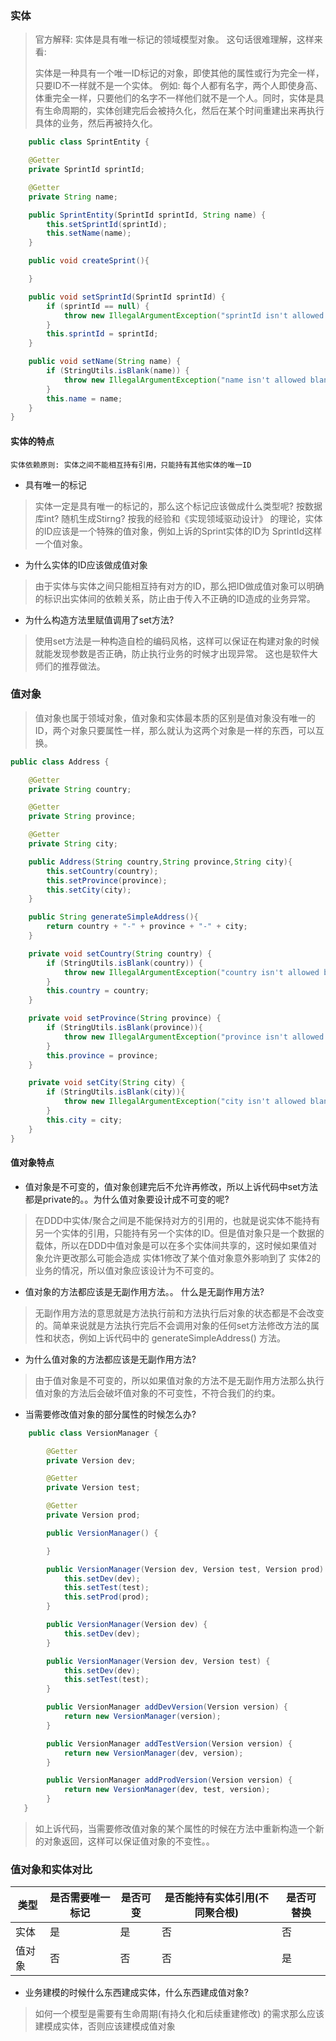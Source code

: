 ### 实体

> 官方解释:  实体是具有唯一标记的领域模型对象。 这句话很难理解，这样来看:
>
> 实体是一种具有一个唯一ID标记的对象，即使其他的属性或行为完全一样，只要ID不一样就不是一个实体。 例如: 每个人都有名字，两个人即使身高、体重完全一样，只要他们的名字不一样他们就不是一个人。同时，实体是具有生命周期的，实体创建完后会被持久化，然后在某个时间重建出来再执行具体的业务，然后再被持久化。

```java
    public class SprintEntity {

    @Getter
    private SprintId sprintId;

    @Getter
    private String name;

    public SprintEntity(SprintId sprintId, String name) {
        this.setSprintId(sprintId);
        this.setName(name);
    }

    public void createSprint(){

    }

    public void setSprintId(SprintId sprintId) {
        if (sprintId == null) {
            throw new IllegalArgumentException("sprintId isn't allowed null");
        }
        this.sprintId = sprintId;
    }

    public void setName(String name) {
        if (StringUtils.isBlank(name)) {
            throw new IllegalArgumentException("name isn't allowed blank");
        }
        this.name = name;
    }
}
```

#### 实体的特点

```
实体依赖原则: 实体之间不能相互持有引用，只能持有其他实体的唯一ID
```

* 具有唯一的标记

> 实体一定是具有唯一的标记的，那么这个标记应该做成什么类型呢? 按数据库int? 随机生成Stirng?  按我的经验和《实现领域驱动设计》 的理论，实体的ID应该是一个特殊的值对象，例如上诉的Sprint实体的ID为 SprintId这样一个值对象。

* 为什么实体的ID应该做成值对象

> 由于实体与实体之间只能相互持有对方的ID，那么把ID做成值对象可以明确的标识出实体间的依赖关系，防止由于传入不正确的ID造成的业务异常。

* 为什么构造方法里赋值调用了set方法?

> 使用set方法是一种构造自检的编码风格，这样可以保证在构建对象的时候就能发现参数是否正确，防止执行业务的时候才出现异常。 这也是软件大师们的推荐做法。

### 值对象

> 值对象也属于领域对象，值对象和实体最本质的区别是值对象没有唯一的ID，两个对象只要属性一样，那么就认为这两个对象是一样的东西，可以互换。

```java
public class Address {

    @Getter
    private String country;

    @Getter
    private String province;

    @Getter
    private String city;

    public Address(String country,String province,String city){
        this.setCountry(country);
        this.setProvince(province);
        this.setCity(city);
    }

    public String generateSimpleAddress(){
        return country + "-" + province + "-" + city;
    }

    private void setCountry(String country) {
        if (StringUtils.isBlank(country)) {
            throw new IllegalArgumentException("country isn't allowed blank");
        }
        this.country = country;
    }

    private void setProvince(String province) {
        if (StringUtils.isBlank(province)){
            throw new IllegalArgumentException("province isn't allowed blank");
        }
        this.province = province;
    }

    private void setCity(String city) {
        if (StringUtils.isBlank(city)){
            throw new IllegalArgumentException("city isn't allowed blank");
        }
        this.city = city;
    }
}
```

#### 值对象特点

* 值对象是不可变的，值对象创建完后不允许再修改，所以上诉代码中set方法都是private的。。为什么值对象要设计成不可变的呢?

> 在DDD中实体/聚合之间是不能保持对方的引用的，也就是说实体不能持有另一个实体的引用，只能持有另一个实体的ID。但是值对象只是一个数据的载体，所以在DDD中值对象是可以在多个实体间共享的，这时候如果值对象允许更改那么可能会造成 实体1修改了某个值对象意外影响到了 实体2的业务的情况，所以值对象应该设计为不可变的。

* 值对象的方法都应该是无副作用方法。。 什么是无副作用方法?

> 无副作用方法的意思就是方法执行前和方法执行后对象的状态都是不会改变的。简单来说就是方法执行完后不会调用对象的任何set方法修改方法的属性和状态，例如上诉代码中的 generateSimpleAddress\(\) 方法。

* 为什么值对象的方法都应该是无副作用方法?

> 由于值对象是不可变的，所以如果值对象的方法不是无副作用方法那么执行值对象的方法后会破坏值对象的不可变性，不符合我们的约束。

* 当需要修改值对象的部分属性的时候怎么办?

```java
    public class VersionManager {

        @Getter
        private Version dev;

        @Getter
        private Version test;

        @Getter
        private Version prod;

        public VersionManager() {

        }

        public VersionManager(Version dev, Version test, Version prod) {
            this.setDev(dev);
            this.setTest(test);
            this.setProd(prod);
        }

        public VersionManager(Version dev) {
            this.setDev(dev);
        }

        public VersionManager(Version dev, Version test) {
            this.setDev(dev);
            this.setTest(test);
        }

        public VersionManager addDevVersion(Version version) {
            return new VersionManager(version);
        }

        public VersionManager addTestVersion(Version version) {
            return new VersionManager(dev, version);
        }

        public VersionManager addProdVersion(Version version) {
            return new VersionManager(dev, test, version);
        }
   }
```

> 如上诉代码，当需要修改值对象的某个属性的时候在方法中重新构造一个新的对象返回，这样可以保证值对象的不变性。。

### 值对象和实体对比

| 类型 | 是否需要唯一标记 | 是否可变 | 是否能持有实体引用\(不同聚合根\) | 是否可替换 |
| --- | --- | --- | --- | --- |
| 实体 | 是 | 是 | 否 | 否 |
| 值对象 | 否 | 否 | 否 | 是 |

* 业务建模的时候什么东西建成实体，什么东西建成值对象?

> 如何一个模型是需要有生命周期\(有持久化和后续重建修改\) 的需求那么应该建模成实体，否则应该建模成值对象



